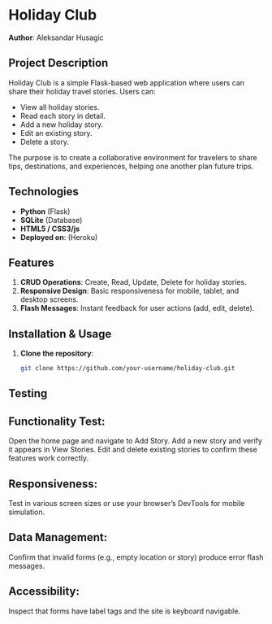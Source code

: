 # Holiday Club

**Author**: Aleksandar Husagic 

## Project Description

Holiday Club is a simple Flask-based web application where users can share their holiday travel stories. Users can:

- View all holiday stories.
- Read each story in detail.
- Add a new holiday story.
- Edit an existing story.
- Delete a story.

The purpose is to create a collaborative environment for travelers to share tips, destinations, and experiences, helping one another plan future trips.

## Technologies

- **Python** (Flask)
- **SQLite** (Database)
- **HTML5 / CSS3/js**
- **Deployed on**: (Heroku)

## Features

1. **CRUD Operations**: Create, Read, Update, Delete for holiday stories.
2. **Responsive Design**: Basic responsiveness for mobile, tablet, and desktop screens.
3. **Flash Messages**: Instant feedback for user actions (add, edit, delete).

## Installation & Usage

1. **Clone the repository**:
   ```bash
   git clone https://github.com/your-username/holiday-club.git


## Testing 
## Functionality Test:
Open the home page and navigate to Add Story. 
Add a new story and verify it appears in View Stories.
Edit and delete existing stories to confirm these features work correctly.
## Responsiveness:
Test in various screen sizes or use your browser’s DevTools for mobile simulation.
## Data Management:
Confirm that invalid forms (e.g., empty location or story) produce error flash messages.
## Accessibility:
Inspect that forms have label tags and the site is keyboard navigable.